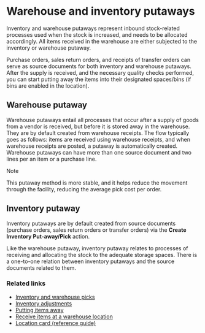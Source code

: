 # Warehouse and inventory putaways

Inventory and warehouse putaways represent inbound stock-related processes used when the stock is increased, and needs to be allocated accordingly. All items received in the warehouse are either subjected to the inventory or warehouse putaway.

Purchase orders, sales return orders, and receipts of transfer orders can serve as source documents for both inventory and warehouse putaways. After the supply is received, and the necessary quality checks performed, you can start putting away the items into their designated spaces/bins (if bins are enabled in the location). 

## Warehouse putaway

Warehouse putaways entail all processes that occur after a supply of goods from a vendor is received, but before it is stored away in the warehouse. They are by default created from warehouse receipts. The flow typically goes as follows: items are received using warehouse receipts, and when warehouse receipts are posted, a putaway is automatically created. Warehouse putaways can have more than one source document and two lines per an item or a purchase line.

> [!Note]
> This putaway method is more stable, and it helps reduce the movement through the facility, reducing the average pick cost per order. 

## Inventory putaway

Inventory putaways are by default created from source documents (purchase orders, sales return orders or transfer orders) via the **Create Inventory Put-away/Pick** action.

Like the warehouse putaway, inventory putaway relates to processes of receiving and allocating the stock to the adequate storage spaces. There is a one-to-one relation between inventory putaways and the source documents related to them.

### Related links

- [Inventory and warehouse picks](inventory_warehouse_pick.md)
- [Inventory adjustments](inventory_adjustments.md)
- [Putting items away](https://docs.microsoft.com/en-us/dynamics365/business-central/warehouse-put-away-items)
- [Receive items at a warehouse location](../howto/receive_items.md)
- [Location card (reference guide)](../reference/location_card.md)